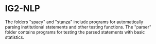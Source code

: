 # IG2-NLP

The folders "spacy" and "stanza" include programs for automatically parsing institutional statements and other testing functions. The "parser" folder contains programs for testing the parsed statements with basic statistics.
